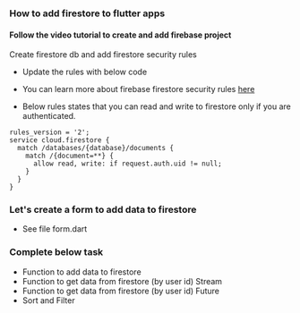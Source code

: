 ### How to add firestore to flutter apps

#### Follow the video tutorial to create and add firebase project

Create firestore db and add firestore security rules

- Update the rules with below code
- You can learn more about firebase firestore security rules [here](https://firebase.google.com/docs/firestore/security/get-started)

- Below rules states that you can read and write to firestore only if you are authenticated.

```
rules_version = '2';
service cloud.firestore {
  match /databases/{database}/documents {
    match /{document=**} {
      allow read, write: if request.auth.uid != null;
    }
  }
}
```

### Let's create a form to add data to firestore

- See file form.dart

### Complete below task

- Function to add data to firestore
- Function to get data from firestore (by user id) Stream
- Function to get data from firestore (by user id) Future
- Sort and Filter
